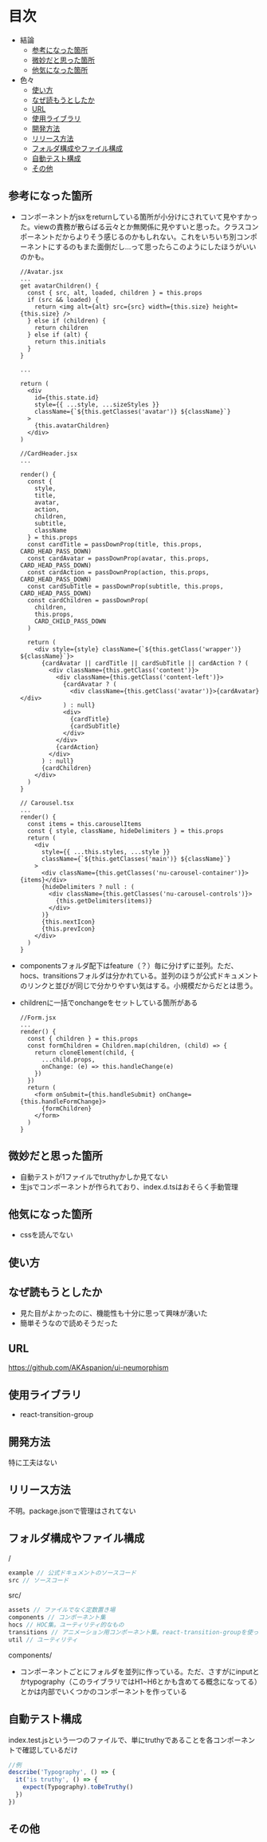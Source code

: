 # 目次

- 結論
  - [参考になった箇所](#参考になった箇所)
  - [微妙だと思った箇所](#微妙だと思った箇所)
  - [他気になった箇所](#他気になった箇所)
- 色々
  - [使い方](#使い方)
  - [なぜ読もうとしたか](#なぜ読もうとしたか)
  - [URL](#url)
  - [使用ライブラリ](#使用ライブラリ)
  - [開発方法](#開発方法)
  - [リリース方法](#リリース方法)
  - [フォルダ構成やファイル構成](#フォルダ構成やファイル構成)
  - [自動テスト構成](#自動テスト構成)
  - [その他](#その他)

## 参考になった箇所

- コンポーネントがjsxをreturnしている箇所が小分けにされていて見やすかった。viewの責務が散らばる云々とか無関係に見やすいと思った。クラスコンポーネントだからよりそう感じるのかもしれない。これをいちいち別コンポーネントにするのもまた面倒だし…って思ったらこのようにしたほうがいいのかも。

  ```tsx
  //Avatar.jsx
  ...
  get avatarChildren() {
    const { src, alt, loaded, children } = this.props
    if (src && loaded) {
      return <img alt={alt} src={src} width={this.size} height={this.size} />
    } else if (children) {
      return children
    } else if (alt) {
      return this.initials
    }
  }

  ...
  
  return (
    <div
      id={this.state.id}
      style={{ ...style, ...sizeStyles }}
      className={`${this.getClasses('avatar')} ${className}`}
    >
      {this.avatarChildren}
    </div>
  )
  ```

  ```tsx
  //CardHeader.jsx
  ...

  render() {
    const {
      style,
      title,
      avatar,
      action,
      children,
      subtitle,
      className
    } = this.props
    const cardTitle = passDownProp(title, this.props, CARD_HEAD_PASS_DOWN)
    const cardAvatar = passDownProp(avatar, this.props, CARD_HEAD_PASS_DOWN)
    const cardAction = passDownProp(action, this.props, CARD_HEAD_PASS_DOWN)
    const cardSubTitle = passDownProp(subtitle, this.props, CARD_HEAD_PASS_DOWN)
    const cardChildren = passDownProp(
      children,
      this.props,
      CARD_CHILD_PASS_DOWN
    )

    return (
      <div style={style} className={`${this.getClass('wrapper')} ${className}`}>
        {cardAvatar || cardTitle || cardSubTitle || cardAction ? (
          <div className={this.getClass('content')}>
            <div className={this.getClass('content-left')}>
              {cardAvatar ? (
                <div className={this.getClass('avatar')}>{cardAvatar}</div>
              ) : null}
              <div>
                {cardTitle}
                {cardSubTitle}
              </div>
            </div>
            {cardAction}
          </div>
        ) : null}
        {cardChildren}
      </div>
    )
  }
  ```

  ```tsx
  // Carousel.tsx
  ...
  render() {
    const items = this.carouselItems
    const { style, className, hideDelimiters } = this.props
    return (
      <div
        style={{ ...this.styles, ...style }}
        className={`${this.getClasses('main')} ${className}`}
      >
        <div className={this.getClasses('nu-carousel-container')}>{items}</div>
        {hideDelimiters ? null : (
          <div className={this.getClasses('nu-carousel-controls')}>
            {this.getDelimiters(items)}
          </div>
        )}
        {this.nextIcon}
        {this.prevIcon}
      </div>
    )
  }
  ```

- componentsフォルダ配下はfeature（？）毎に分けずに並列。ただ、hocs、transitionsフォルダは分かれている。並列のほうが公式ドキュメントのリンクと並びが同じで分かりやすい気はする。小規模だからだとは思う。
- childrenに一括でonchangeをセットしている箇所がある

  ```tsx
  //Form.jsx
  ...
  render() {
    const { children } = this.props
    const formChildren = Children.map(children, (child) => {
      return cloneElement(child, {
        ...child.props,
        onChange: (e) => this.handleChange(e)
      })
    })
    return (
      <form onSubmit={this.handleSubmit} onChange={this.handleFormChange}>
        {formChildren}
      </form>
    )
  }
  ```

## 微妙だと思った箇所

- 自動テストが1ファイルでtruthyかしか見てない
- 生jsでコンポーネントが作られており、index.d.tsはおそらく手動管理

## 他気になった箇所

- cssを読んでない

## 使い方

## なぜ読もうとしたか

- 見た目がよかったのに、機能性も十分に思って興味が湧いた
- 簡単そうなので読めそうだった

## URL

<https://github.com/AKAspanion/ui-neumorphism>

## 使用ライブラリ

- react-transition-group

## 開発方法

特に工夫はない

## リリース方法

不明。package.jsonで管理はされてない

## フォルダ構成やファイル構成

/

```js
example // 公式ドキュメントのソースコード
src // ソースコード
```

src/

```js
assets // ファイルでなく定数置き場
components // コンポーネント集
hocs // HOC集。ユーティリティ的なもの
transitions // アニメーション用コンポーネント集。react-transition-groupを使っている
util // ユーティリティ
```

components/

- コンポーネントごとにフォルダを並列に作っている。ただ、さすがにinputとかtypography（このライブラリではH1~H6とかも含めてる概念になってる）とかは内部でいくつかのコンポーネントを作っている

## 自動テスト構成

index.test.jsという一つのファイルで、単にtruthyであることを各コンポーネントで確認しているだけ

```js
//例
describe('Typography', () => {
  it('is truthy', () => {
    expect(Typography).toBeTruthy()
  })
})
```

## その他
